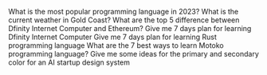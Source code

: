 What is the most popular programming language in 2023?
What is the current weather in Gold Coast?
What are the top 5 difference between Dfinity Internet Computer and Ethereum?
Give me 7 days plan for learning Dfinity Internet Computer
Give me 7 days plan for learning Rust programming language
What are the 7 best ways to learn Motoko programming language?
Give me some ideas for the primary and secondary color for an AI startup design system
